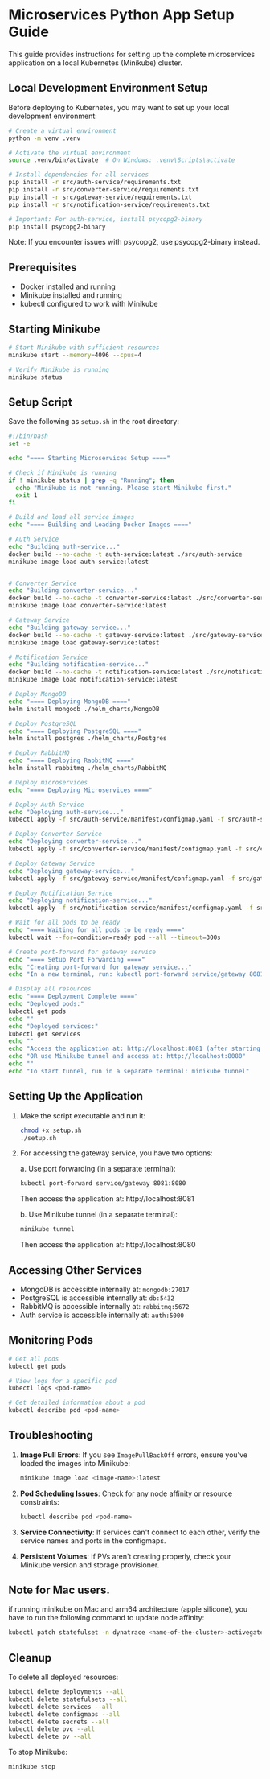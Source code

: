 # Microservices Python App Setup Guide

This guide provides instructions for setting up the complete microservices application on a local Kubernetes (Minikube) cluster.

## Local Development Environment Setup

Before deploying to Kubernetes, you may want to set up your local development environment:

```bash
# Create a virtual environment
python -m venv .venv

# Activate the virtual environment
source .venv/bin/activate  # On Windows: .venv\Scripts\activate

# Install dependencies for all services
pip install -r src/auth-service/requirements.txt
pip install -r src/converter-service/requirements.txt
pip install -r src/gateway-service/requirements.txt
pip install -r src/notification-service/requirements.txt

# Important: For auth-service, install psycopg2-binary
pip install psycopg2-binary
```

Note: If you encounter issues with psycopg2, use psycopg2-binary instead.

## Prerequisites

- Docker installed and running
- Minikube installed and running
- kubectl configured to work with Minikube

## Starting Minikube

```bash
# Start Minikube with sufficient resources
minikube start --memory=4096 --cpus=4

# Verify Minikube is running
minikube status
```

## Setup Script

Save the following as `setup.sh` in the root directory:

```bash
#!/bin/bash
set -e

echo "==== Starting Microservices Setup ===="

# Check if Minikube is running
if ! minikube status | grep -q "Running"; then
  echo "Minikube is not running. Please start Minikube first."
  exit 1
fi

# Build and load all service images
echo "==== Building and Loading Docker Images ===="

# Auth Service
echo "Building auth-service..."
docker build --no-cache -t auth-service:latest ./src/auth-service
minikube image load auth-service:latest


# Converter Service
echo "Building converter-service..."
docker build --no-cache -t converter-service:latest ./src/converter-service
minikube image load converter-service:latest

# Gateway Service
echo "Building gateway-service..."
docker build --no-cache -t gateway-service:latest ./src/gateway-service
minikube image load gateway-service:latest

# Notification Service
echo "Building notification-service..."
docker build --no-cache -t notification-service:latest ./src/notification-service
minikube image load notification-service:latest

# Deploy MongoDB
echo "==== Deploying MongoDB ===="
helm install mongodb ./helm_charts/MongoDB

# Deploy PostgreSQL
echo "==== Deploying PostgreSQL ===="
helm install postgres ./helm_charts/Postgres

# Deploy RabbitMQ
echo "==== Deploying RabbitMQ ===="
helm install rabbitmq ./helm_charts/RabbitMQ

# Deploy microservices
echo "==== Deploying Microservices ===="

# Deploy Auth Service
echo "Deploying auth-service..."
kubectl apply -f src/auth-service/manifest/configmap.yaml -f src/auth-service/manifest/secret.yaml -f src/auth-service/manifest/service.yaml -f src/auth-service/manifest/deployment.yaml

# Deploy Converter Service
echo "Deploying converter-service..."
kubectl apply -f src/converter-service/manifest/configmap.yaml -f src/converter-service/manifest/secret.yaml -f src/converter-service/manifest/converter-deploy.yaml

# Deploy Gateway Service
echo "Deploying gateway-service..."
kubectl apply -f src/gateway-service/manifest/configmap.yaml -f src/gateway-service/manifest/secret.yaml -f src/gateway-service/manifest/service.yaml -f src/gateway-service/manifest/gateway-deploy.yaml

# Deploy Notification Service
echo "Deploying notification-service..."
kubectl apply -f src/notification-service/manifest/configmap.yaml -f src/notification-service/manifest/secret.yaml -f src/notification-service/manifest/notification-deploy.yaml

# Wait for all pods to be ready
echo "==== Waiting for all pods to be ready ===="
kubectl wait --for=condition=ready pod --all --timeout=300s

# Create port-forward for gateway service
echo "==== Setup Port Forwarding ===="
echo "Creating port-forward for gateway service..."
echo "In a new terminal, run: kubectl port-forward service/gateway 8081:8080"

# Display all resources
echo "==== Deployment Complete ===="
echo "Deployed pods:"
kubectl get pods
echo ""
echo "Deployed services:"
kubectl get services
echo ""
echo "Access the application at: http://localhost:8081 (after starting port-forwarding)"
echo "OR use Minikube tunnel and access at: http://localhost:8080"
echo ""
echo "To start tunnel, run in a separate terminal: minikube tunnel"
```

## Setting Up the Application

1. Make the script executable and run it:
   ```bash
   chmod +x setup.sh
   ./setup.sh
   ```

2. For accessing the gateway service, you have two options:

   a. Use port forwarding (in a separate terminal):
   ```bash
   kubectl port-forward service/gateway 8081:8080
   ```
   Then access the application at: http://localhost:8081
   
   b. Use Minikube tunnel (in a separate terminal):
   ```bash
   minikube tunnel
   ```
   Then access the application at: http://localhost:8080

## Accessing Other Services

- MongoDB is accessible internally at: `mongodb:27017`
- PostgreSQL is accessible internally at: `db:5432`
- RabbitMQ is accessible internally at: `rabbitmq:5672`
- Auth service is accessible internally at: `auth:5000`

## Monitoring Pods

```bash
# Get all pods
kubectl get pods

# View logs for a specific pod
kubectl logs <pod-name>

# Get detailed information about a pod
kubectl describe pod <pod-name>
```

## Troubleshooting

1. **Image Pull Errors**: If you see `ImagePullBackOff` errors, ensure you've loaded the images into Minikube:
   ```bash
   minikube image load <image-name>:latest
   ```

2. **Pod Scheduling Issues**: Check for any node affinity or resource constraints:
   ```bash
   kubectl describe pod <pod-name>
   ```

3. **Service Connectivity**: If services can't connect to each other, verify the service names and ports in the configmaps.

4. **Persistent Volumes**: If PVs aren't creating properly, check your Minikube version and storage provisioner.

## Note for Mac users.
if running minikube on Mac and arm64 architecture (apple silicone), you have to run the following command to update node affinity:
```bash
kubectl patch statefulset -n dynatrace <name-of-the-cluster>-activegate --type=json -p='[{"op":"replace","path":"/spec/template/spec/affinity/nodeAffinity/requiredDuringSchedulingIgnoredDuringExecution/nodeSelectorTerms/0/matchExpressions/0/values","value":["amd64","arm64"]}]'
```

## Cleanup

To delete all deployed resources:

```bash
kubectl delete deployments --all
kubectl delete statefulsets --all
kubectl delete services --all
kubectl delete configmaps --all
kubectl delete secrets --all
kubectl delete pvc --all
kubectl delete pv --all
```

To stop Minikube:

```bash
minikube stop
```